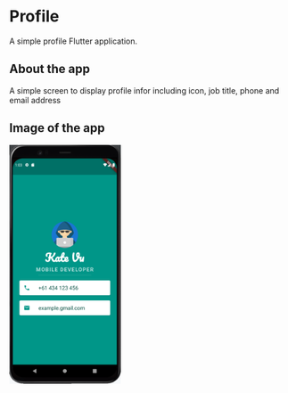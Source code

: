 # Profile

A simple profile Flutter application.

## About the app
A simple screen to display profile infor including icon, job title, phone and email address

## Image of the app
<img src="https://github.com/KateVu/Profile/blob/master/images/app_image.png" width="200">